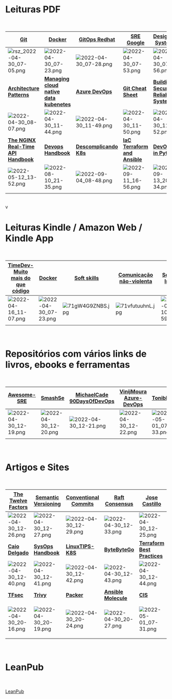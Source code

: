 # Leituras PDF
<br>

| [**Git**](https://drive.google.com/uc?export=view&id=1AS4lP4kGeLLez-p4PYoi2G_aBSpbO6HF) | [**Docker**](https://livro.descomplicandodocker.com.br/chapters/chapter_00.html)|[**GitOps Redhat**](https://drive.google.com/uc?export=view&id=1WZN32yai-WsKAWpoIKg_8b-Idb_Am-PO)| [**SRE Google**](https://books.google.com.br/books?id=dGrgDAAAQBAJ&printsec=frontcover&hl=pt-BR&source=gbs_ge_summary_r&cad=0#v=onepage&q&f=false)| [**Designing Systems**](https://drive.google.com/uc?export=view&id=1RPSrUadj4HlC4MNXr5EQvUWD35bbEv8D)|[**Auth0 JWT**](https://drive.google.com/uc?export=view&id=1pp3mDGQIqRYXj7SW69xwwjneEKbuACt-)|[**DevOps**](https://drive.google.com/uc?export=view&id=13YxLlQxXjyOVBhOn_KUWw8VsVs_5evqd) 
|--|--|--|--|--|--|--|
|![rsz_2022-04-30_07-05.png](https://drive.google.com/uc?export=view&id=1UpLt1gw8WX9W48hfNE3X38g3pqJXZNdf)|![2022-04-30_07-23.png](https://drive.google.com/uc?export=view&id=1VWvK7j8qlDMJDfdJnBCotLV7ImN_Z-yl)|![2022-04-30_07-28.png](https://drive.google.com/uc?export=view&id=1qqo6zDza8UJiWfkETuq9Im3n6JEVIOPo)|![2022-04-30_07-53.png](https://drive.google.com/uc?export=view&id=1lnTXy7NA7LPv8mygQgrQaHRkDvRB87Dh)|![2022-04-30_07-56.png](https://drive.google.com/uc?export=view&id=1TL_ggHWkunByS6YQsZPfoLuoaSEPrKGT)|![2022-04-30_08-01.png](https://drive.google.com/uc?export=view&id=1RB01gfe_KYjQQL3eSZYIOXcZW9BwXDbc)|![2022-04-30_08-03.png](https://drive.google.com/uc?export=view&id=1l-MrtEJIW2BpPVGs3LUk4YGu2DmFpoxJ) 
|[**Architecture Patterns**](https://drive.google.com/uc?export=view&id=1qyUSxksaUHMBgL7hUpCDBWTtDtrC5lN2)|[**Managing cloud native<br> data kubenetes**](https://drive.google.com/uc?export=view&id=1zUR3eMi-vMY-L8F47yopajfCPf_-HQUg)|[**Azure DevOps**](https://drive.google.com/uc?export=view&id=1ggXIXfykUwcnxA1iSb6xtV8CW2CwGywi)|[**Git Cheat Sheet**](https://drive.google.com/uc?export=view&id=1M_M02mjQQa4kUzOYiJoP5mJgv7E2tMB6)|[**Building Secure &<br> Reliable Systems**](https://drive.google.com/uc?export=view&id=1XRV-Z81okleYTSWqzw-NxDZgJaxpxxz_)|[**Azure Serverless**](https://drive.google.com/uc?export=view&id=1yQPsu8lCbRaBZeImpGIBxwSBuEEMKwpC)|[**Azure Handbook**](https://drive.google.com/uc?export=view&id=1X0-krff_uvNL_p2mparZ3X2DlIrM52gf)|
|![2022-04-30_08-07.png](https://drive.google.com/uc?export=view&id=1IRPn8-Qx6w3IuM4CxgIz2lpEDFTtshLN)|![2022-04-30_11-44.png](https://drive.google.com/uc?export=view&id=19ha3sX0WWirsN67ZaJqknsXCIwKCIN4J)|![2022-04-30_11-49.png](https://drive.google.com/uc?export=view&id=1g1jvzU4IB84n2n3vRvaRABvWJ9LpbJaC)|![2022-04-30_11-50.png](https://drive.google.com/uc?export=view&id=16b6HjVyvcDGznHlOtxex_5sj4vqcaxJt)|![2022-04-30_11-52.png](https://drive.google.com/uc?export=view&id=1fsDAAWfbIGrhMOUH42byaZgylBnEp80V)|![2022-04-30_11-55.png](https://drive.google.com/uc?export=view&id=1S_6jf56TqUuoajQOvijE9r0yTdNeFwEP)|![2022-04-30_11-57.png](https://drive.google.com/uc?export=view&id=1xQL2DH90-gPwhrroTUwn65FE7e3AyUYD)|  
|[**The NGINX Real-Time API Handbook**](https://drive.google.com/uc?export=view&id=1d85EHzhuzoJMRHAGh9d4nSx6jX2_Twbi)|[**Devops Handbook**](https://drive.google.com/uc?export=view&id=15nP8I3O_zV3o3WuLiavGtxROgia5rfu4)|[**Descomplicando K8s**](https://livro.descomplicandokubernetes.com.br/pt/)  |[**IaC Terraform and Ansible**](https://drive.google.com/uc?export=view&id=1EmA1cHLtg_Zg7mBHw5uzDfH56Z7gz5x2)|[**DevOps in Python**](https://drive.google.com/uc?export=view&id=1gzlC8TcL36knZ4Mu-NPNaBfQIT3vPevo)  |  |  |  
|![2022-05-12_13-52.png](https://drive.google.com/uc?export=view&id=1_ipV0JOHe4DVhzWgYTCZbDnw1JwpFbUo)|![2022-08-10_21-35.png](https://drive.google.com/uc?export=view&id=1jdjYvhcEo99M9-BERp5WCfUb4LD-Ae5C)|![2022-09-04_08-48.png](https://drive.google.com/uc?export=view&id=1X-u6NcO3Ybj206W4qJycpsDdNg2ycqhM)|![2022-09-11_16-56.png](https://drive.google.com/uc?export=view&id=1rjfak_A7EnNCwgWzPf8RxXSMGqzCWsce)  |![2022-09-13_20-34.png](https://drive.google.com/uc?export=view&id=1TqPHvYBiMYHv6pRcM2JUb-bOtsJGeg1q)   |  |  |
|  |  |  |  |  |  |  |  

<br>v

# Leituras Kindle / Amazon Web / Kindle App
<br>

|[**TimeDev-Muito<br>mais do que código**](https://read.amazon.com/reader?asin=B096W4SJHM&ref_=kwl_kr_iv_rec_1&language=pt-BR)|[**Docker**](https://read.amazon.com/reader?asin=B07J1L31L4&ref_=kwl_kr_iv_rec_4&language=en-US)|[**Soft skills**]()|[**Comunicação<br>não-violenta**](https://www.amazon.com.br/Comunica%C3%A7%C3%A3o-n%C3%A3o-violenta-relacionamentos-profissionais-ebook/dp/B097YV5ZL7)|[**Scrum Infra**](https://www.amazon.com.br/SCRUM-equipes-Infraestrutura-pr%C3%A1ticos-Salengue-ebook/dp/B01M10DDR4)|[**Dale Carnegie**](https://www.amazon.com.br/Como-fazer-amigos-influenciar-pessoas-ebook/dp/B07YLX1NHY/ref=tmm_kin_swatch_0?_encoding=UTF8&qid=&sr=)  |  |
|--|--|--|--|--|--|--|
| ![2022-04-16_11-07.png](https://drive.google.com/uc?export=view&id=1-PWJTfxxAlDllT-Br2OEd2lvP0fUJ5e4)|![2022-04-30_07-23.png](https://drive.google.com/uc?export=view&id=1VWvK7j8qlDMJDfdJnBCotLV7ImN_Z-yl)|![71gW4G9ZNBS.jpg](https://drive.google.com/uc?export=view&id=1f4uEG4pTW6K8JohFfuZUb-t96Z3tE37D)|![71vfutuuhnL.jpg](https://drive.google.com/uc?export=view&id=1wwZOYxZUEYYI9rWJsZxM_pJgBSnhqL9W)|![2022-04-10_07-59.png](https://drive.google.com/uc?export=view&id=1ipOt9Q9bafF1dOuSA5BiC9RaimJ6MFls)|![Dale Carnegie](https://drive.google.com/uc?export=view&id=1hqGkfMPe_sSbv5hYEajoKoW-Ug2WJzDl)| |
|  |  |  |  |  |  |  |


<br>

# Repositórios com vários links de livros, ebooks e ferramentas
<br>

|[**Awesome-SRE**](https://github.com/dastergon/awesome-sre)|[**SmashSe**](https://github.com/smashse/playbook/blob/master/HOWTO/SOURCES/SOURCES.md)|[**MichaelCade<br>90DaysOfDevOps**](https://github.com/MichaelCade/90DaysOfDevOps)|[VinijMoura<br>Azure-DevOps](https://github.com/vinijmoura/Azure-DevOps)|[Toniblyx](https://github.com/toniblyx/my-arsenal-of-aws-security-tools)|  |  |
|--|--|--|--|--|--|--|
|![2022-04-30_12-19.png](https://drive.google.com/uc?export=view&id=17b4SaFE9JfyZ8ABSf4dzcje-niyz_I3L)|![2022-04-30_12-20.png](https://drive.google.com/uc?export=view&id=1OfyxtQhp0Qrl4fF7Gx4LRg_ef8XyH-gY)|![2022-04-30_12-21.png](https://drive.google.com/uc?export=view&id=1HauWvL6NLMHkLVl_p6fcdEfyysYPm83j)|![2022-04-30_12-22.png](https://drive.google.com/uc?export=view&id=1wWPYWfVKKv34NNKsxb6eio0Fuh7twNJW)|![2022-05-01_07-33.png](https://drive.google.com/uc?export=view&id=14xp-BDjrsTuXUC9mXU9S0A49eSn6d6FY)|  |  |
|  |  |  |  |  |  |  |

<br>

# Artigos e Sites
<br>

|[**The Twelve Factors**](https://12factor.net/)|[**Semantic Versioning**](https://semver.org/)|[**Conventional Commits**](https://www.conventionalcommits.org/en/v1.0.0/)|[Raft Consensus](http://thesecretlivesofdata.com/raft/)|[**Jose Castillo**](https://josecastillolema.github.io/)|[**Thiago Alexandria**](https://thiagoalexandria.com.br/)|[**Gomex**](https://gomex.me/blog/)|
|--|--|--|--|--|--|--|
|![2022-04-30_12-26.png](https://drive.google.com/uc?export=view&id=1i7TY_OZr93cFQsx_PrHFtyZy9EWWJ7cm)|![2022-04-30_12-27.png](https://drive.google.com/uc?export=view&id=1wAVDK1yeyGkWu5yMKh1Xjz2Arv12DClX)|![2022-04-30_12-29.png](https://drive.google.com/uc?export=view&id=1FS6ZiV17MVhPIQNl-uyw_EbNZn1prLWd)|![2022-04-30_12-33.png](https://drive.google.com/uc?export=view&id=17Hnb9A450pqzIFbOpidp53mAJl_HuuPC)|![2022-04-30_12-25.png](https://drive.google.com/uc?export=view&id=1mK4Xh1Tcurc4l1pXMmCESBJ75y8NNisQ)|![2022-04-30_12-34.png](https://drive.google.com/uc?export=view&id=1sZt2poRcjtm6qc_fUDj10bMo3_Y3t779)|![2022-04-30_12-38.png](https://drive.google.com/uc?export=view&id=1BEugVl7mdVqCaQxjjVy4FUltgjMd0gT2)|
|[**Caio Delgado**](https://caiodelgado.dev/)|[**SysOps Handbook**](https://abarrak.gitbook.io/linux-sysops-handbook/)|[**LinuxTIPS-K8S**](https://livro.descomplicandokubernetes.com.br/pt/)|[**ByteByteGo**](https://blog.bytebytego.com/archive)|[**Terraform<br>Best Practices**](https://www.terraform-best-practices.com/v/ptbr/)|[**Terragrunt**](https://terragrunt.gruntwork.io/)|[**Atlantis**](https://www.runatlantis.io/)|
|![2022-04-30_12-40.png](https://drive.google.com/uc?export=view&id=18SafrUwQVa0_xqpKrx2EULHiRhEvGYDU)|![2022-04-30_12-41.png](https://drive.google.com/uc?export=view&id=1kEJAXP6J2Lozw4uhJz3UsiAEw0uV-jhZ)|![2022-04-30_12-42.png](https://drive.google.com/uc?export=view&id=1bIG5SuwagD_2LpGOPqvSFv-zCKynWjev)|![2022-04-30_12-43.png](https://drive.google.com/uc?export=view&id=19MAFSflkB1s3ppaa5HaAKiVVYOv2xFyS)|![2022-04-30_12-44.png](https://drive.google.com/uc?export=view&id=1RoPMOTipd3sJjsYE8TuH5V2z5tVtZsrx)|![2022-04-30_20-11.png](https://drive.google.com/uc?export=view&id=1FXRlsq69JgmZAUK_bIJCspoZ8O_0P4K9)|![2022-04-30_20-14.png](https://drive.google.com/uc?export=view&id=1F-dr7XcAysEaFgcu1SyiHaKT8pBFsako)|
|[**TFsec**](https://aquasecurity.github.io/tfsec/)|[**Trivy**](https://aquasecurity.github.io/trivy/)|[**Packer**](https://www.packer.io/)|[**Ansible Molecule**](https://molecule.readthedocs.io/en/latest/)|[**CIS**](https://downloads.cisecurity.org/#/)|[**Vault**](https://learn.hashicorp.com/vault)|[**ArcH Community**](https://one.archoffice.tech/home)|
|![2022-04-30_20-16.png](https://drive.google.com/uc?export=view&id=1_wk2Zcu3jqWTqSy-Hir9D1XJ0fQL7giA)|![2022-04-30_20-19.png](https://drive.google.com/uc?export=view&id=1z5vXbNJnsJGRSoT6UxMH1E5UjH1GKZvc)|![2022-04-30_20-24.png](https://drive.google.com/uc?export=view&id=1CI2Y1j-C6H2uBy7lILjTZrp1eulXnwvg)|![2022-04-30_20-27.png](https://drive.google.com/uc?export=view&id=1g9KirnahI3UPLpGxM63zIhQJNAN-JPTC)|![2022-05-01_07-31.png](https://drive.google.com/uc?export=view&id=1ZvBH9ngtqrXiGbV1VmxyxvPTT9tiSM71)|![2022-05-01_07-46.png](https://drive.google.com/uc?export=view&id=1T7__raH3cf1F6BcGEw9M1ixG7yC2EDxf)|![Screenshot from 2022-05-04 07-02-34.png](https://drive.google.com/uc?export=view&id=1Vq8yPWxdCCZDFbAhDKX2rO9zqA3u_qmA)|
||||||||

<br>

# LeanPub
<br>

[LeanPub](https://leanpub.com/user_dashboard/library)
